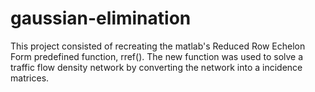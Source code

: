 # gaussian-elimination
This project consisted of recreating the matlab's Reduced Row Echelon Form predefined function, rref(). The new function was used to solve a traffic flow density network by converting the network into a incidence matrices.
